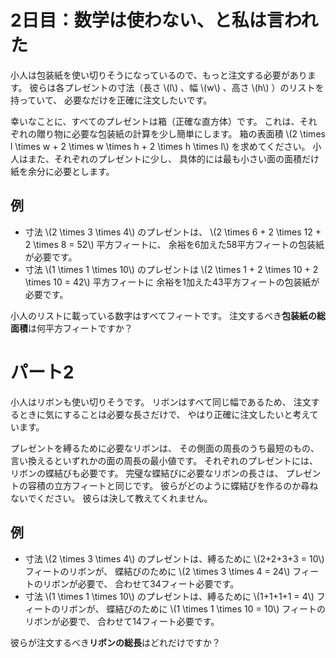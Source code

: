 # 2日目：数学は使わない、と私は言われた

小人は包装紙を使い切りそうになっているので、もっと注文する必要があります。
彼らは各プレゼントの寸法（長さ \\(l\\) 、幅 \\(w\\) 、高さ \\(h\\) ）のリストを持っていて、
必要なだけを正確に注文したいです。

幸いなことに、すべてのプレゼントは箱（正確な直方体）です。
これは、それぞれの贈り物に必要な包装紙の計算を少し簡単にします。
箱の表面積 \\(2 \times l \times w + 2 \times w \times h + 2 \times h \times l\\)
を求めてください。
小人はまた、それぞれのプレゼントに少し、
具体的には最も小さい面の面積だけ紙を余分に必要とします。

## 例 ##

- 寸法 \\(2 \times 3 \times 4\\) のプレゼントは、
\\(2 \times 6 + 2 \times 12 + 2 \times 8 = 52\\) 平方フィートに、
余裕を6加えた58平方フィートの包装紙が必要です。
- 寸法 \\(1 \times 1 \times 10\\) のプレゼントは
\\(2 \times  1 + 2 \times 10 + 2 \times 10 = 42\\) 平方フィートに
余裕を1加えた43平方フィートの包装紙が必要です。

小人のリストに載っている数字はすべてフィートです。
注文するべき**包装紙の総面積**は何平方フィートですか？

# パート2 #

小人はリボンも使い切りそうです。
リボンはすべて同じ幅であるため、
注文するときに気にすることは必要な長さだけで、
やはり正確に注文したいと考えています。

プレゼントを縛るために必要なリボンは、
その側面の周長のうち最短のもの、
言い換えるといずれかの面の周長の最小値です。
それぞれのプレゼントには、リボンの蝶結びも必要です。
完璧な蝶結びに必要なリボンの長さは、
プレゼントの容積の立方フィートと同じです。
彼らがどのように蝶結びを作るのか尋ねないでください。
彼らは決して教えてくれません。

## 例 ##

- 寸法 \\(2 \times 3 \times 4\\) のプレゼントは、縛るために \\(2+2+3+3 = 10\\) フィートのリボンが、
蝶結びのために \\(2 \times 3 \times 4 = 24\\) フィートのリボンが必要で、
合わせて34フィート必要です。
- 寸法 \\(1 \times 1 \times 10\\) のプレゼントは、縛るために \\(1+1+1+1 = 4\\) フィートのリボンが、
蝶結びのために \\(1 \times 1 \times 10 = 10\\) フィートのリボンが必要で、
合わせて14フィート必要です。

彼らが注文するべき**リボンの総長**はどれだけですか？
